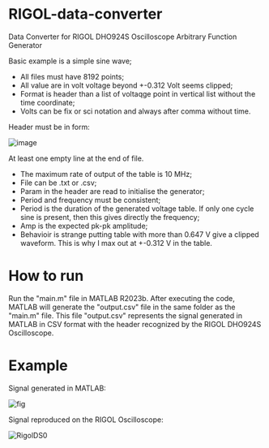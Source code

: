 # RIGOL-data-converter
Data Converter for RIGOL DHO924S Oscilloscope Arbitrary Function Generator

Basic example is a simple sine wave;
- All files must have 8192 points;
- All value are in volt voltage beyond +-0.312 Volt seems clipped;
- Format is header than a list of voltaqge point in vertical list without the time coordinate;
- Volts can be fix or sci notation and always after comma without time.

Header must be in form:

![image](https://github.com/LuizFernandoOliveira/RIGOL-data-converter/assets/50978651/56430070-175c-4a38-b18c-16aa7599b159)

At least one empty line at the end of file.

- The maximum rate of output of the table is 10 MHz;
- File can be .txt or .csv;
- Param in the header are read to initialise the generator;
- Period and frequency must be consistent;
- Period is the duration of the generated voltage table. If only one cycle sine is present, then this gives directly the frequency;
- Amp is the expected pk-pk amplitude;
- Behavioir is strange putting table with more than 0.647 V give a clipped waveform. This is why I max out at +-0.312 V in the table.
  
# How to run

Run the "main.m" file in MATLAB R2023b. After executing the code, MATLAB will generate the "output.csv" file in the same folder as the "main.m" file. This file "output.csv" represents the signal generated in MATLAB in CSV format with the header recognized by the RIGOL DHO924S Oscilloscope.

# Example

Signal generated in MATLAB:

![fig](https://github.com/LuizFernandoOliveira/RIGOL-data-converter/assets/50978651/959ca08a-58f2-485b-909e-5d4c966078e1)


Signal reproduced on the RIGOL Oscilloscope:

![RigolDS0](https://github.com/LuizFernandoOliveira/RIGOL-data-converter/assets/50978651/d01e4d85-7ada-48d1-a17a-ad654770aef1)


